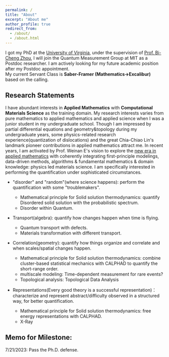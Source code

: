```yaml
---
permalink: /
title: "About"
excerpt: "About me"
author_profile: true
redirect_from: 
  - /about/
  - /about.html
---
```


I got my PhD at the [University of Virginia](http://www.virginia.edu/), under the supervision of [Prof. Bi-Cheng Zhou](https://engineering.virginia.edu/zhou-group), I will join the Quantum Measurement Group at MIT as a Postdoc researcher. I am actively looking for my future academic position after my Postdoc appointment.  
My current Servant Class is **Saber-Framer (Mathematics->Excalibur)** based on the calling.

Research Statements
---
I have abundant interests in **Applied Mathematics** with **Computational Materials Science** as the training domain. My research interests varies from pure mathematics to applied mathematics and applied science when I was a junior student in my undergraduate school. Though I am impressed by partial differential equations and geometry&topology during my undergraduate years, some physics-related research experience(quantization of dislocations) and the great Chia-Chiao Lin's landmark pioneer contributions in applied mathematics attract me. In recent years, I am activated by Prof. Weinan E's vision to explore the [new era in applied mathematics](https://www.ams.org/notices/202104/rnoti-p565.pdf) with coherently integrating first-principle modelings, data-driven methods, algorithms & fundamental mathematics & domain knowledge: physics led materials science. I am specifically interested in performing the quantification under sophisticated circumstances.



* "disorder" and "random"(where science happens): perform the quantification with some "troublemakers".
  * Mathematical principle for Solid solution thermodynamics: quantify Disordered solid solution with the probabilistic spectrum.
  * Disorder within Quantum.

* Transport(algebra): quantify how changes happen when time is flying.
  * Quantum transport with defects.
  * Materials transformation with different transport.

* Correlation(geometry): quantify how things organize and correlate and when scales/spatial changes happen.
  * Mathematical principle for Solid solution thermodynamics: combine cluster-based statistical mechanics with CALPHAD to quantify the short-range order.
  * multiscale modeling: Time-dependent measurement for rare events?
  * Topological analysis: Topological Data Analysis

* Representations(Every good theory is a successful representation)： characterize and represent abstract/difficulty observed in a structured way, for better quantification.
  * Mathematical principle for Solid solution thermodynamics: free energy representations with CALPHAD.
  * X-Ray




Memo for Milestone:
---
7/21/2023: Pass the Ph.D. defense.





